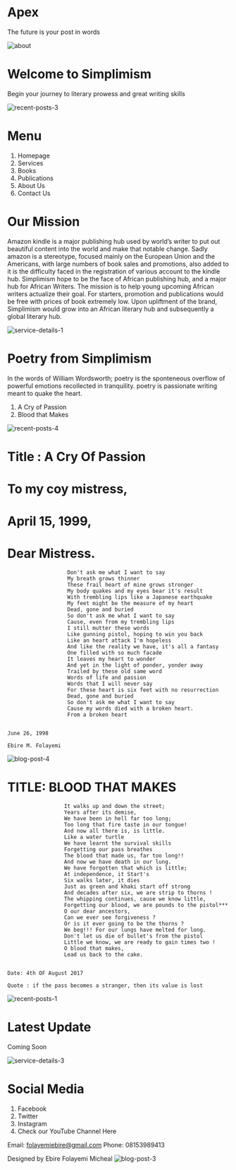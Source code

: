 # Apex
The future is your post in words

![about](https://user-images.githubusercontent.com/84265954/118392869-b61eef00-b633-11eb-9fa8-844e5bb8e0cf.jpg)

# Welcome to Simplimism
Begin your journey to literary prowess and great writing skills

![recent-posts-3](https://user-images.githubusercontent.com/84265954/118392858-a1425b80-b633-11eb-8d8c-a3b19eb87eb8.jpg)

# Menu
1. Homepage
2. Services
3. Books
4. Publications
5. About Us
6. Contact Us

# Our Mission
Amazon kindle is a major publishing hub used by world’s writer to put out beautiful content into the world and make that notable change. Sadly amazon is a stereotype, focused mainly on the European Union and the Americans, with large numbers of book sales and promotions, also added to it is the difficulty faced in the registration of various account to the kindle hub. Simplimism hope to be the face of African publishing hub, and a major hub for African Writers. The mission is to help young upcoming African writers actualize their goal. For starters, promotion and publications would be free with prices of book extremely low. Upon upliftment of the brand, Simplimism would grow into an African literary hub and subsequently a global literary hub.

![service-details-1](https://user-images.githubusercontent.com/84265954/118392798-4c9ee080-b633-11eb-97dd-8694dc9c3701.jpg)

# Poetry from Simplimism
In the words of William Wordsworth; poetry is the sponteneous overflow of powerful emotions recollected in tranquility. poetry is passionate writing meant to quake the heart.
1. A Cry of Passion
2. Blood that Makes

![recent-posts-4](https://user-images.githubusercontent.com/84265954/118392788-3ee95b00-b633-11eb-94c4-08e6d5215fd8.jpg)

# Title : A Cry Of Passion
# To my coy mistress,
# April 15, 1999,
# Dear Mistress.

                       Don't ask me what I want to say
                       My breath grows thinner
                       These frail heart of mine grows stronger
                       My body quakes and my eyes bear it's result
                       With trembling lips like a Japanese earthquake
                       My feet might be the measure of my heart
                       Dead, gone and buried
                       So don't ask me what I want to say
                       Cause, even from my trembling lips
                       I still mutter these words
                       Like gunning pistol, hoping to win you back
                       Like an heart attack I'm hopeless
                       And like the reality we have, it's all a fantasy
                       One filled with so much facade
                       It leaves my heart to wonder
                       And yet in the light of ponder, yonder away
                       Trailed by these old same word
                       Words of life and passion
                       Words that I will never say
                       For these heart is six feet with no resurrection
                       Dead, gone and buried
                       So don't ask me what I want to say
                       Cause my words died with a broken heart.
                       From a broken heart 

                                                                                June 26, 1998
                                                                                Ebire M. Folayemi 
![blog-post-4](https://user-images.githubusercontent.com/84265954/118392768-25e0aa00-b633-11eb-9e9f-75ad274a7a7a.jpg)

# TITLE: BLOOD THAT MAKES

                      It walks up and down the street;
                      Years after its demise,
                      We have been in hell far too long;
                      Too long that fire taste in our tongue!
                      And now all there is, is little.
                      Like a water turtle
                      We have learnt the survival skills
                      Forgetting our pass breathes
                      The blood that made us, far too long!!
                      And now we have death in our lung.
                      We have forgotten that which is little;
                      At independence, it Start's
                      Six walks later, it dies
                      Just as green and khaki start off strong
                      And decades after six, we are strip to thorns !
                      The whipping continues, cause we know little,
                      Forgetting our blood, we are pounds to the pistol***
                      O our dear ancestors,
                      Can we ever see forgiveness ?
                      Or is it ever going to be the thorns ?
                      We beg!!! For our lungs have melted for long.
                      Don't let us die of bullet's from the pistol 
                      Little we know, we are ready to gain times two !
                      O blood that makes,
                      Lead us back to the cake.

                                                                          Date: 4th OF August 2017
                                                                          Quote : if the pass becomes a stranger, then its value is lost
![recent-posts-1](https://user-images.githubusercontent.com/84265954/118392726-e914b300-b632-11eb-82e7-63c26cc924ad.jpg)
                                                                         
# Latest Update
Coming Soon

![service-details-3](https://user-images.githubusercontent.com/84265954/118392710-d69a7980-b632-11eb-9619-d969c7402c25.jpg)

# Social Media
1. Facebook
2. Twitter
3. Instagram
4. Check our YouTube Channel Here

Email: folayemiebire@gmail.com
Phone: 08153989413

Designed by Ebire Folayemi Micheal
![blog-post-3](https://user-images.githubusercontent.com/84265954/118392695-c97d8a80-b632-11eb-9e04-877332b7b61e.jpg)

